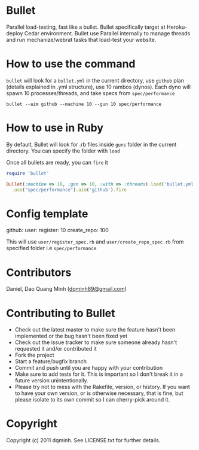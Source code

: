Bullet
======

Parallel load-testing, fast like a bullet.
Bullet specifically target at Heroku-deploy Cedar environment.
Bullet use Parallel internally to manage threads and run mechanize/webrat tasks
that load-test your website.

How to use the command
======================

`bullet` will look for a `bullet.yml` in the current directory, use `github`
plan (details explained in .yml structure), use 10 rambos (dynos). Each dyno
will spawn 10 processes/threads, and take specs from `spec/performance`

```
bullet --aim github --machine 10 --gun 10 spec/performance
```

How to use in Ruby
==================

By default, Bullet will look for .rb files inside `guns` folder in the current
directory. You can specify the folder with `load`

Once all bullets are ready, you can `fire` it

```ruby
require 'bullet'

Bullet(:machine => 10, :gun => 10, :with => :threads).load('bullet.yml')
  .use("spec/performance").aim('github').fire
```

Config template
===============
github:
  user:
    register: 10
    create_repo: 100

This will use `user/register_spec.rb` and `user/create_repo_spec.rb` from
specified folder i.e `spec/performance`


Contributors
============
Daniel, Dao Quang Minh (dqminh89@gmail.com)

Contributing to Bullet
======================
 
* Check out the latest master to make sure the feature hasn't been implemented or the bug hasn't been fixed yet
* Check out the issue tracker to make sure someone already hasn't requested it and/or contributed it
* Fork the project
* Start a feature/bugfix branch
* Commit and push until you are happy with your contribution
* Make sure to add tests for it. This is important so I don't break it in a future version unintentionally.
* Please try not to mess with the Rakefile, version, or history. If you want to have your own version, or is otherwise necessary, that is fine, but please isolate to its own commit so I can cherry-pick around it.

Copyright
=========

Copyright (c) 2011 dqminh. See LICENSE.txt for
further details.

